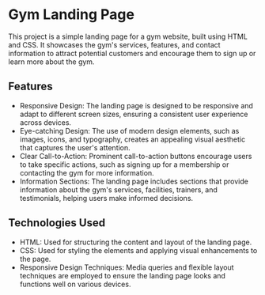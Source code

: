 # Gym Landing Page

This project is a simple landing page for a gym website, built using HTML and CSS. It showcases the gym's services, features, and contact information to attract potential customers and encourage them to sign up or learn more about the gym.

## Features

- Responsive Design: The landing page is designed to be responsive and adapt to different screen sizes, ensuring a consistent user experience across devices.
- Eye-catching Design: The use of modern design elements, such as images, icons, and typography, creates an appealing visual aesthetic that captures the user's attention.
- Clear Call-to-Action: Prominent call-to-action buttons encourage users to take specific actions, such as signing up for a membership or contacting the gym for more information.
- Information Sections: The landing page includes sections that provide information about the gym's services, facilities, trainers, and testimonials, helping users make informed decisions.

## Technologies Used

- HTML: Used for structuring the content and layout of the landing page.
- CSS: Used for styling the elements and applying visual enhancements to the page.
- Responsive Design Techniques: Media queries and flexible layout techniques are employed to ensure the landing page looks and functions well on various devices.


